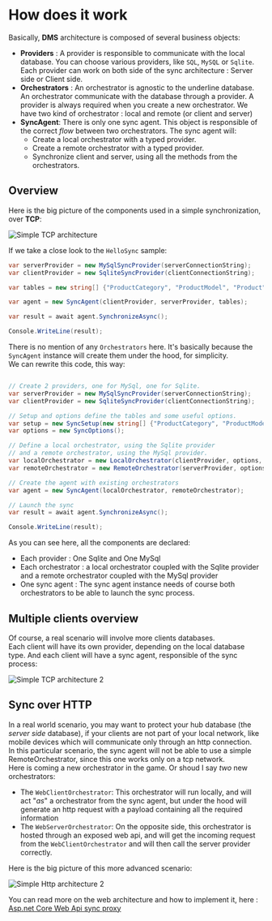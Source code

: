 # How does it work

Basically, **DMS** architecture is composed of several business objects:
- **Providers** : A provider is responsible to communicate with the local database. You can choose various providers, like `SQL`, `MySQL` or `Sqlite`. Each provider can work on both side of the sync architecture : Server side or Client side.
- **Orchestrators** : An orchestrator is agnostic to the underline database. An orchestrator communicate with the database through a provider. A provider is always required when you create a new orchestrator. We have two kind of orchestrator : local and remote (or client and server)
- **SyncAgent**: There is only one sync agent. This object is responsible of the correct *flow* between two orchestrators. The sync agent will:
  - Create a local orchestrator with a typed provider.
  - Create a remote orchestrator with a typed provider.
  - Synchronize client and server, using all the methods from the orchestrators.

## Overview

Here is the big picture of the components used in a simple synchronization, over **TCP**:

![Simple TCP architecture](/assets/Architecture01.png)

If we take a close look to the `HelloSync` sample:

``` csharp
var serverProvider = new MySqlSyncProvider(serverConnectionString);
var clientProvider = new SqliteSyncProvider(clientConnectionString);

var tables = new string[] {"ProductCategory", "ProductModel", "Product" };

var agent = new SyncAgent(clientProvider, serverProvider, tables);

var result = await agent.SynchronizeAsync();

Console.WriteLine(result);
```

There is no mention of any `Orchestrators` here. It's basically because the `SyncAgent` instance will create them under the hood, for simplicity.  
We can rewrite this code, this way:

``` csharp

// Create 2 providers, one for MySql, one for Sqlite.
var serverProvider = new MySqlSyncProvider(serverConnectionString);
var clientProvider = new SqliteSyncProvider(clientConnectionString);

// Setup and options define the tables and some useful options.
var setup = new SyncSetup(new string[] {"ProductCategory", "ProductModel", "Product" });
var options = new SyncOptions();

// Define a local orchestrator, using the Sqlite provider
// and a remote orchestrator, using the MySql provider.
var localOrchestrator = new LocalOrchestrator(clientProvider, options, setup);
var remoteOrchestrator = new RemoteOrchestrator(serverProvider, options, setup);

// Create the agent with existing orchestrators
var agent = new SyncAgent(localOrchestrator, remoteOrchestrator);

// Launch the sync
var result = await agent.SynchronizeAsync();

Console.WriteLine(result);
```

As you can see here, all the components are declared:
- Each provider : One Sqlite and One MySql
- Each orchestrator : a local orchestrator coupled with the Sqlite provider and a remote orchestrator coupled with the MySql provider
- One sync agent : The sync agent instance needs of course both orchestrators to be able to launch the sync process.

## Multiple clients overview

Of course, a real scenario will involve more clients databases.   
Each client will have its own provider, depending on the local database type. 
And each client will have a sync agent, responsible of the sync process:

![Simple TCP architecture 2](/assets/Architecture02.png)


## Sync over HTTP

In a real world scenario, you may want to protect your hub database (the *server side* database), if your clients are not part of your local network, like mobile devices which will communicate only through an http connection.   
In this particular scenario, the sync agent will not be able to use a simple RemoteOrchestrator, since this one works only on a tcp network.   
Here is coming a new orchestrator in the game. Or shoud I say *two* new orchestrators:
- The `WebClientOrchestrator`: This orchestrator will run locally, and will act "*as*" a orchestrator from the sync agent, but under the hood will generate an http request with a payload containing all the required information
- The `WebServerOrchestrator`: On the opposite side, this orchestrator is hosted through an exposed web api, and will get the incoming request from the `WebClientOrchestrator` and will then call the server provider correctly.

Here is the big picture of this more advanced scenario:

![Simple Http architecture 2](/assets/Architecture03.png)

You can read more on the web architecture and how to implement it, here : [Asp.net Core Web Api sync proxy](/Dotmim.Sync/Web)
